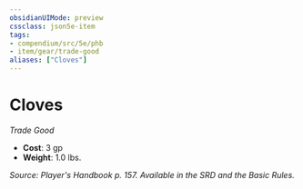 ```yaml
---
obsidianUIMode: preview
cssclass: json5e-item
tags:
- compendium/src/5e/phb
- item/gear/trade-good
aliases: ["Cloves"]
---
```

# Cloves
*Trade Good*  

- **Cost**: 3 gp
- **Weight**: 1.0 lbs.

*Source: Player's Handbook p. 157. Available in the SRD and the Basic Rules.*